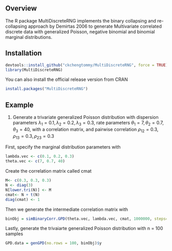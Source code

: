 ## Overview

The R package MultiDiscreteRNG implements the binary collapsing and re-collapsing approach by Demirtas 2006 to generate Multivariate correlated discrete data with generalized Poisson, negative binomial and binomial marginal distributions.

## Installation

``` r
devtools::install_github("ckchengtommy/MultiDiscreteRNG", force = TRUE)
library(MultiDiscreteRNG)
```

You can also install the official release version from CRAN

``` r
install.packages("MultiDiscreteRNG")
```

## Example

1.  Generate a trivariate generalized Poisson distribution with dispersion parameters $\lambda_1 = 0.1, \lambda_2 = 0.2, \lambda_3 = 0.3$, rate parameters $\theta_1 = 7, \theta_2 = 0.7, \theta_3 = 40$, with a correlation matrix, and pairwise correlation $\rho_{12} = 0.3, \rho_{13} = 0.3, \rho_{23} = 0.3$

First, specify the marginal distribution parameters with

``` r
lambda.vec <- c(0.1, 0.2, 0.3) 
theta.vec <- c(7, 0.7, 40)
```

Create the correlation matrix called cmat

``` r
M<- c(0.3, 0.3, 0.3)
N <- diag(3)
N[lower.tri(N)] <- M
cmat<- N + t(N)
diag(cmat) <- 1
```

Then we generate the intermediate correlation matrix with

``` r
binObj = simBinaryCorr.GPD(theta.vec, lambda.vec, cmat, 1000000, steps= 0.025)
```

Lastly, generate the trivaiarte generalized Poisson distribution with n = 100 samples

``` r
GPD.data = genGPD(no.rows = 100, binObj)$y
```
